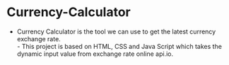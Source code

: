 # Currency-Calculator<br>
- Currency Calculator is the tool we can use to get the latest currency exchange rate.<br>- This project is based on HTML, CSS and Java Script which takes the  dynamic input value from exchange rate online api.io.  
